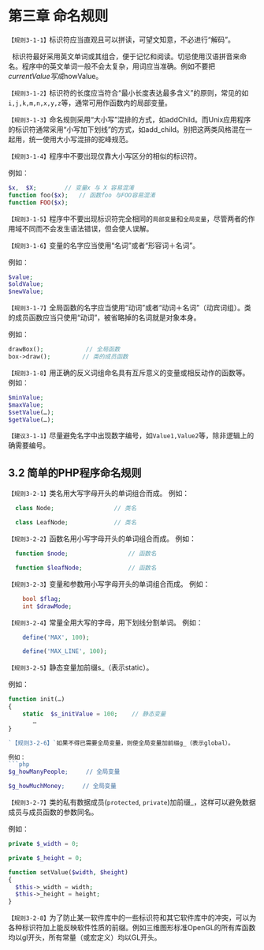 第三章 命名规则
=====

`【规则3-1-1】`标识符应当直观且可以拼读，可望文知意，不必进行“解码”。

   标识符最好采用英文单词或其组合，便于记忆和阅读。切忌使用汉语拼音来命名。程序中的英文单词一般不会太复杂，用词应当准确。例如不要把$currentValue写成$nowValue。

`【规则3-1-2】`标识符的长度应当符合“最小长度表达最多含义”的原则，常见的如`i,j,k,m,n,x,y,z`等，通常可用作函数内的局部变量。 

`【规则3-1-3】`命名规则采用“大小写”混排的方式，如addChild。而Unix应用程序的标识符通常采用“小写加下划线”的方式，如add_child。别把这两类风格混在一起用，统一使用大小写混排的驼峰规范。 
 
`【规则3-1-4】`程序中不要出现仅靠大小写区分的相似的标识符。

例如：
```php
$x,  $X;        // 变量x 与 X 容易混淆
function foo($x);   // 函数foo 与FOO容易混淆
function FOO($x);
```
 
`【规则3-1-5】`程序中不要出现标识符完全相同的`局部变量`和`全局变量`，尽管两者的作用域不同而不会发生语法错误，但会使人误解。

`【规则3-1-6】`变量的名字应当使用“名词”或者“形容词＋名词”。

例如：
```php
$value;
$oldValue;
$newValue;
```
 
`【规则3-1-7】`全局函数的名字应当使用“动词”或者“动词＋名词”（动宾词组）。类的成员函数应当只使用“动词”，被省略掉的名词就是对象本身。

例如：
```php
drawBox();            // 全局函数
box->draw();         // 类的成员函数
```
 
`【规则3-1-8】`用正确的反义词组命名具有互斥意义的变量或相反动作的函数等。
例如：
```php
$minValue;
$maxValue;
$setValue(…);
$getValue(…);
```

`【建议3-1-1】`尽量避免名字中出现数字编号，如`Value1,Value2`等，除非逻辑上的确需要编号。



3.2 简单的PHP程序命名规则
---- 

`【规则3-2-1】`类名用大写字母开头的单词组合而成。
例如：
```php
  class Node;                 // 类名

  class LeafNode;             // 类名
```

`【规则3-2-2】`函数名用小写字母开头的单词组合而成。
例如：
```php
  function $node;                 // 函数名

  function $leafNode;             // 函数名
```

`【规则3-2-3】`变量和参数用小写字母开头的单词组合而成。
例如：
```php
    bool $flag;
    int $drawMode;
```

`【规则3-2-4】`常量全用大写的字母，用下划线分割单词。
例如：
```php
    define('MAX', 100);

    define('MAX_LINE', 100);
```
 
`【规则3-2-5】`静态变量加前缀s_（表示static）。

例如：
```php
function init(…)
{
    static  $s_initValue = 100;    // 静态变量
       …
}

`【规则3-2-6】`如果不得已需要全局变量，则使全局变量加前缀g_（表示global）。

例如：
```php
$g_howManyPeople;     // 全局变量

$g_howMuchMoney;     // 全局变量
```
 

`【规则3-2-7】`类的私有数据成员(`protected`, `private`)加前缀_，这样可以避免数据成员与成员函数的参数同名。

例如：
```php
private $_width = 0;

private $_height = 0;

function setValue($width, $height)
{
  $this->_width = width;
  $this->_height = height;
}
```
 
`【规则3-2-8】`为了防止某一软件库中的一些标识符和其它软件库中的冲突，可以为各种标识符加上能反映软件性质的前缀。例如三维图形标准OpenGL的所有库函数均以gl开头，所有常量（或宏定义）均以GL开头。
